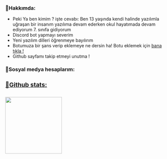 <h3>🍕Hakkımda:</h3>
<ul>
  <li>Peki Ya ben kimim ? işte cevabı: Ben 13 yaşında kendi halinde yazılımla uğraşan bir insanım yazılıma devam ederken okul hayatımada devam ediyorum 7. sınıfa gidiyorum</li>
  <li>Discord bot yapmayı severim</li>
  <li>Yeni yazılım dilleri öğrenmeye bayılırım</li>
  <li>Botumuza bir şans verip eklemeye ne dersin ha! Botu eklemek için <a href="https://discord.com/oauth2/authorize?client_id=845967250288672778&scope=bot">bana tıkla !</a>
  <li>Github sayfamı takip etmeyi unutma !</li>
 </ul>
 <h3>💨Sosyal medya hesaplarım:<h3>
  <a href="https://discord.com/users/851543924610564107">
  <h3>🍠Github stats:<h3>
 <p align="left">
<a href="https://github/Tuncvrjs">
<img height="180em" src="https://github-readme-stats-eight-theta.vercel.app/api?username=Tuncvrjs&show_icons=true&theme=react&include_all_commits=true&count_private=true"/>  </a>
  </p>
  </a>
<h1 align="center" style="color:#fff">
  
</h1>
